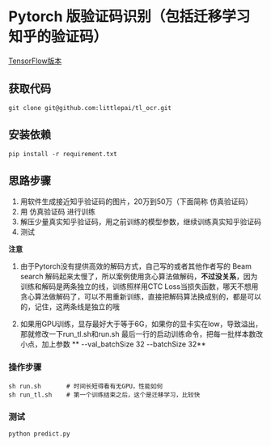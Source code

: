 # Pytorch 版验证码识别（包括迁移学习知乎的验证码）
[TensorFlow版本](https://github.com/littlepai/Unofficial-Zhihu-API)

## 获取代码
```
git clone git@github.com:littlepai/tl_ocr.git
```
## 安装依赖
```
pip install -r requirement.txt
```

## 思路步骤
1. 用软件生成接近知乎验证码的图片，20万到50万（下面简称 仿真验证码）
2. 用 仿真验证码 进行训练
3. 解压少量真实知乎验证码，用之前训练的模型参数，继续训练真实知乎验证码
4. 测试

**注意**
1. 由于Pytorch没有提供高效的解码方式，自己写的或者其他作者写的 Beam search 解码起来太慢了，所以案例使用贪心算法做解码，**不过没关系**，因为训练和解码是两条独立的线，训练照样用CTC Loss当损失函数，哪天不想用贪心算法做解码了，可以不用重新训练，直接把解码算法换成别的，都是可以的，记住，这两条线是独立的哦

2. 如果用GPU训练，显存最好大于等于6G，如果你的显卡实在low，导致溢出，那就修改一下run_tl.sh和run.sh 最后一行的启动训练命令，把每一批样本数改小点，加上参数 ** --val_batchSize 32 --batchSize 32**

### 操作步骤
```
sh run.sh       # 时间长短得看有无GPU，性能如何
sh run_tl.sh    # 第一个训练结束之后，这个是迁移学习，比较快
```

### 测试
```
python predict.py
```
